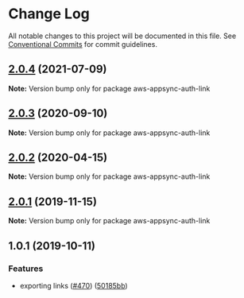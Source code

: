 # Change Log

All notable changes to this project will be documented in this file.
See [Conventional Commits](https://conventionalcommits.org) for commit guidelines.

<a name="2.0.4"></a>
## [2.0.4](https://github.com/awslabs/aws-mobile-appsync-sdk-js/compare/aws-appsync-auth-link@2.0.3...aws-appsync-auth-link@2.0.4) (2021-07-09)




**Note:** Version bump only for package aws-appsync-auth-link

<a name="2.0.3"></a>
## [2.0.3](https://github.com/awslabs/aws-mobile-appsync-sdk-js/compare/aws-appsync-auth-link@2.0.2...aws-appsync-auth-link@2.0.3) (2020-09-10)




**Note:** Version bump only for package aws-appsync-auth-link

<a name="2.0.2"></a>
## [2.0.2](https://github.com/awslabs/aws-mobile-appsync-sdk-js/compare/aws-appsync-auth-link@2.0.1...aws-appsync-auth-link@2.0.2) (2020-04-15)




**Note:** Version bump only for package aws-appsync-auth-link

<a name="2.0.1"></a>
## [2.0.1](https://github.com/awslabs/aws-mobile-appsync-sdk-js/compare/aws-appsync-auth-link@1.0.1...aws-appsync-auth-link@2.0.1) (2019-11-15)




**Note:** Version bump only for package aws-appsync-auth-link

<a name="1.0.1"></a>
## 1.0.1 (2019-10-11)


### Features

* exporting links ([#470](https://github.com/awslabs/aws-mobile-appsync-sdk-js/issues/470)) ([50185bb](https://github.com/awslabs/aws-mobile-appsync-sdk-js/commit/50185bb))
